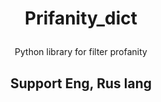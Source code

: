 # <p align="center" dir="auto">Prifanity_dict</p>

<p align="center" dir="auto">Python library for filter profanity</p>
<h2 align="center" dir="auto">Support Eng, Rus lang</h2>
